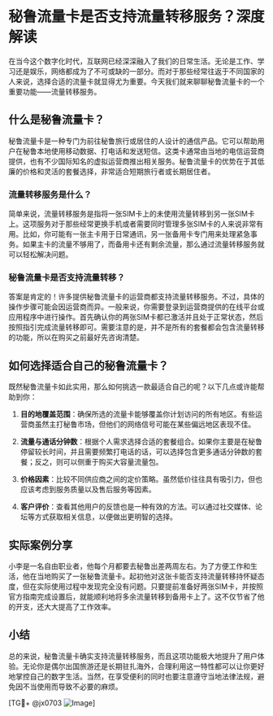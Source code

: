 # 秘鲁流量卡是否支持流量转移服务？深度解读

在当今这个数字化时代，互联网已经深深融入了我们的日常生活。无论是工作、学习还是娱乐，网络都成为了不可或缺的一部分。而对于那些经常往返于不同国家的人来说，选择合适的流量卡就显得尤为重要。今天我们就来聊聊秘鲁流量卡的一个重要功能——流量转移服务。

## 什么是秘鲁流量卡？

秘鲁流量卡是一种专门为前往秘鲁旅行或居住的人设计的通信产品。它可以帮助用户在秘鲁本地使用移动数据、打电话和发送短信。这类卡通常由当地的电信运营商提供，也有不少国际知名的虚拟运营商推出相关服务。秘鲁流量卡的优势在于其低廉的价格和灵活的套餐选择，非常适合短期旅行者或长期居住者。

### 流量转移服务是什么？

简单来说，流量转移服务是指将一张SIM卡上的未使用流量转移到另一张SIM卡上。这项服务对于那些经常更换手机或者需要同时管理多张SIM卡的人来说非常有用。比如，你可能有一张主卡用于日常通讯，另一张备用卡专门用来处理紧急事务。如果主卡的流量不够用了，而备用卡还有剩余流量，那么通过流量转移服务就可以轻松解决问题。

### 秘鲁流量卡是否支持流量转移？

答案是肯定的！许多提供秘鲁流量卡的运营商都支持流量转移服务。不过，具体的操作步骤可能会因运营商而异。一般来说，你需要登录到运营商提供的在线平台或应用程序中进行操作。首先确认你的两张SIM卡都已激活并且处于正常状态，然后按照指引完成流量转移即可。需要注意的是，并不是所有的套餐都会包含流量转移的功能，所以在购买之前最好先咨询清楚。

## 如何选择适合自己的秘鲁流量卡？

既然秘鲁流量卡如此实用，那么如何挑选一款最适合自己的呢？以下几点或许能帮助到你：

1. **目的地覆盖范围**：确保所选的流量卡能够覆盖你计划访问的所有地区。有些运营商虽然主打秘鲁市场，但他们的网络信号可能在某些偏远地区表现不佳。
   
2. **流量与通话分钟数**：根据个人需求选择合适的套餐组合。如果你主要是在秘鲁停留较长时间，并且需要频繁打电话的话，可以选择包含更多通话分钟数的套餐；反之，则可以侧重于购买大容量流量包。

3. **价格因素**：比较不同供应商之间的定价策略。虽然低价往往具有吸引力，但也应该考虑到服务质量以及售后服务等因素。

4. **客户评价**：查看其他用户的反馈也是一种有效的方法。可以通过社交媒体、论坛等方式获取相关信息，以便做出更明智的选择。

## 实际案例分享

小李是一名自由职业者，他每个月都要去秘鲁出差两周左右。为了方便工作和生活，他在当地购买了一张秘鲁流量卡。起初他对这张卡能否支持流量转移持怀疑态度，但在实际使用过程中发现完全没有问题。只要提前准备好两张SIM卡，并按照官方指南完成设置后，就能顺利地将多余流量转移到备用卡上了。这不仅节省了他的开支，还大大提高了工作效率。

## 小结

总的来说，秘鲁流量卡确实支持流量转移服务，而且这项功能极大地提升了用户体验。无论你是偶尔出国旅游还是长期驻扎海外，合理利用这一特性都可以让你更好地掌控自己的数字生活。当然，在享受便利的同时也要注意遵守当地法律法规，避免因不当使用而导致不必要的麻烦。

[TG💪+ @jx0703 ![Image](https://github.com/user-attachments/assets/dbca1d08-cadb-493c-b0ec-ad6f7a83f270)]